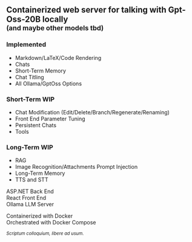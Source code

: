 ## Containerized web server for talking with Gpt-Oss-20B locally <br/><sub>(and maybe other models tbd)<sub/>


### Implemented
- Markdown/LaTeX/Code Rendering
- Chats
- Short-Term Memory
- Chat Titling
- All Ollama/GptOss Options

### Short-Term WIP
- Chat Modification (Edit/Delete/Branch/Regenerate/Renaming)
- Front End Parameter Tuning
- Persistent Chats
- Tools

### Long-Term WIP
- RAG
- Image Recognition/Attachments Prompt Injection
- Long-Term Memory
- TTS and STT

ASP.NET Back End<br/>
React Front End<br/>
Ollama LLM Server

Containerized with Docker<br/>
Orchestrated with Docker Compose

<sub>*Scriptum colloquium, libere ad usum.*<sub/>
